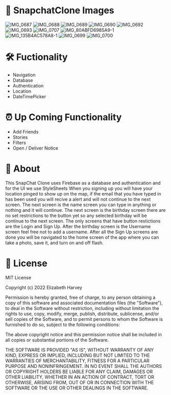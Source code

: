 #
# 📱 SnapchatClone Images

![IMG_0687](https://user-images.githubusercontent.com/97624434/204618254-1b9ed3d7-19f0-4191-b538-b6fe97cb6b92.PNG)
![IMG_0688](https://user-images.githubusercontent.com/97624434/204618278-079ee38d-cfc2-4559-a12e-b6fc14e2ff93.PNG)
![IMG_0689](https://user-images.githubusercontent.com/97624434/204618381-0941fe1e-48fc-47ca-919e-eb56aa646b70.PNG)
![IMG_0690](https://user-images.githubusercontent.com/97624434/204618426-4323a8bf-64bc-400d-b10b-9ee78607aca6.PNG)
![IMG_0692](https://user-images.githubusercontent.com/97624434/204618466-8b0d1288-1cda-447f-b945-62813bd01f86.PNG)
![IMG_0693](https://user-images.githubusercontent.com/97624434/204618535-496be9cf-7887-44f3-8a0a-a8a27e249fb1.PNG)
![IMG_0707](https://user-images.githubusercontent.com/97624434/204629260-658dff8d-c3e3-4e8a-b697-ea87af1f1ab9.PNG)
![IMG_80ABFD6985A9-1](https://user-images.githubusercontent.com/97624434/204641244-3e891308-f136-4f48-8dcc-b343a37b75bf.jpeg)
![IMG_135B4AC578A8-1](https://user-images.githubusercontent.com/97624434/204619329-fee51dd1-fb3a-43ca-bd26-d0e1afcfeaae.jpeg)
![IMG_0699](https://user-images.githubusercontent.com/97624434/204629399-a41da42e-0c59-41be-959d-a6367813edad.PNG)
![IMG_0700](https://user-images.githubusercontent.com/97624434/204629477-4273e5d3-db3b-457c-a846-4067bc2ab36b.PNG)

#
# 🛠 Fuctionality
- Navigation
- Database
- Authentication 
- Location
- DateTimePicker

#
# ⏰ Up Coming Functionality
- Add Friends
- Stories
- Filters
- Open / Deliver Notice

#
# 🧠 About
This SnapChat Clone uses Firebase as a database and authentication and for the UI we use StyleSheets
When you signing up you will have your location pinged to show up on the map,
if the email that you have typed in has been used you will recive a alert and will not continue to the next screen.
The next screen is the name screen you can type in anything or nothing and it will continue.
The next screen is the birthday screen there are no set restrictions to the button yet so any selected birthday will be continue to the next screen.
The only screens that have button restictions are the Login and Sign Up.
After the birthday screen is the Username screen feel free not to add a username. 
After all the Sign Up screens are done you will be navigated to the home screen of the app where you can take a photo, save it, and turn on and off flash.

#
# 📃 License

MIT License

Copyright (c) 2022 Elizabeth Harvey

Permission is hereby granted, free of charge, to any person obtaining a copy of this software and associated documentation files (the "Software"), to deal in the Software without restriction, including without limitation the rights to use, copy, modify, merge, publish, distribute, sublicense, and/or sell copies of the Software, and to permit persons to whom the Software is furnished to do so, subject to the following conditions:

The above copyright notice and this permission notice shall be included in all copies or substantial portions of the Software.

THE SOFTWARE IS PROVIDED "AS IS", WITHOUT WARRANTY OF ANY KIND, EXPRESS OR IMPLIED, INCLUDING BUT NOT LIMITED TO THE WARRANTIES OF MERCHANTABILITY, FITNESS FOR A PARTICULAR PURPOSE AND NONINFRINGEMENT. IN NO EVENT SHALL THE AUTHORS OR COPYRIGHT HOLDERS BE LIABLE FOR ANY CLAIM, DAMAGES OR OTHER LIABILITY, WHETHER IN AN ACTION OF CONTRACT, TORT OR OTHERWISE, ARISING FROM, OUT OF OR IN CONNECTION WITH THE SOFTWARE OR THE USE OR OTHER DEALINGS IN THE SOFTWARE.

